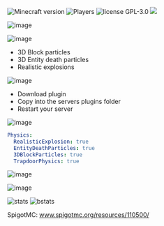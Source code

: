 ![Minecraft version](https://img.shields.io/badge/Minecraft%20version-1.20_--_1.20.1-brightgreen.svg)
![Players](https://img.shields.io/bstats/players/18833)
![license GPL-3.0](https://img.shields.io/badge/license-GPL--3.0-lightgrey.svg)
  <a href="https://github.com/MaximFiedler/FancyPhysics/blob/master/LICENSE">
<img src="https://img.shields.io/badge/license-GPL--3.0-lightgrey.svg" />
    </a>

![image](https://media.discordapp.net/attachments/1052241511795937381/1119002915026260038/323395728d1b2021a47c225be37ec656e13b1111_1.png?width=937&height=262)


![image](https://media.discordapp.net/attachments/1052241511795937381/1119003156915945502/Neues_Projekt_-_2023-06-15T233852.757.png?width=250&height=125)
- 3D Block particles
- 3D Entity death particles
- Realistic explosions

![image](https://media.discordapp.net/attachments/1052241511795937381/1119002917005959300/Neues_Projekt_99.png?width=250&height=125)
- Download plugin
- Copy into the servers plugins folder
- Restart your server

![image](https://media.discordapp.net/attachments/1052241511795937381/1119002916662038538/Neues_Projekt_100.png?width=250&height=125)
```yml
Physics:
  RealisticExplosion: true
  EntityDeathParticles: true
  3DBlockParticles: true
  TrapdoorPhysics: true
```

![image](https://media.discordapp.net/attachments/1052241511795937381/1119002915328237599/Neues_Projekt_-_2023-06-15T233717.092.png?width=250&height=125)

![image](https://i.imgur.com/jV8fxyf.gif)

![stats](https://media.discordapp.net/attachments/1052241511795937381/1121746751855001650/Neues_Projekt_-_2023-06-15T233852.757_3.png?width=250&height=125)
![bstats](https://bstats.org/signatures/bukkit/Fancy%20Physics.svg)


SpigotMC:
www.spigotmc.org/resources/110500/
